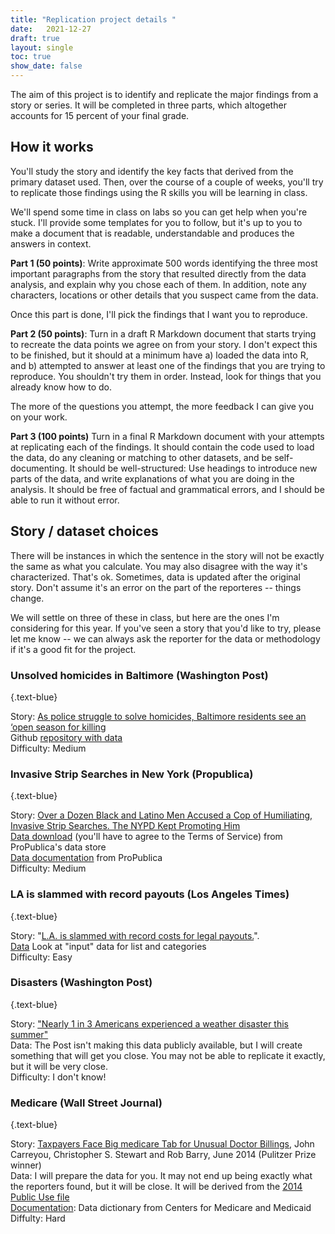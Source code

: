 ```yaml
---
title: "Replication project details "
date:   2021-12-27
draft: true
layout: single
toc: true
show_date: false
--- 
```


The aim of this project is to identify and replicate the major findings from a story or series. It will be completed in three parts, which altogether accounts for 15 percent of your final grade.

## How it works

You'll study the story and identify the key facts that derived from the primary dataset used. Then, over the course of a couple of weeks, you'll try to replicate those findings using the R skills you will be learning in class. 

We'll spend some time in class on labs so you can get help when you're stuck. I'll provide some templates for you to follow, but it's up to you to make a document that is readable,  understandable and produces the answers in context.

**Part 1 (50 points)**: Write approximate 500 words identifying the three most important paragraphs from the story that resulted directly from the data analysis, and explain why you chose each of them. In addition, note any characters, locations or other details that you suspect came from the data.

Once this part is done, I'll pick the findings that I want you to reproduce.

**Part 2 (50 points)**: Turn in a draft R Markdown document that starts trying to recreate the data points we agree on from your story. I don't expect this to be finished, but it should at a minimum have a) loaded the data into R, and b) attempted to answer at least one of the findings that you are trying to reproduce. You shouldn't try them in order. Instead, look for things that you already know how to do.

The more of the questions you attempt, the more feedback I can give you on your work.

**Part 3 (100 points)** Turn in a final R Markdown document with your attempts at replicating each of the findings. It should contain the code used to load the data, do any cleaning or matching to other datasets, and be self-documenting. It should be well-structured: Use headings to introduce new parts of the data, and write explanations of what you are doing in the analysis. It should be free of factual and grammatical errors, and I should be able to run it without error.

## Story / dataset choices

There will be instances in which the sentence in the story will not be exactly the same as what you calculate. You may also disagree with the way it's characterized. That's ok. Sometimes, data is updated after the original story. Don't assume it's an error on the part of the reporteres -- things change.

We will settle on three of these in class, but here are the ones I'm considering for this year. If you've seen a story that you'd like to try, please let me know -- we can always ask the reporter for the data or methodology if it's a good fit for the project. 


### Unsolved homicides in Baltimore (Washington Post)
{.text-blue}


Story: [As police struggle to solve homicides, Baltimore residents see an ‘open season for killing](https://www.washingtonpost.com/investigations/as-police-struggle-to-solve-homicides-baltimore-residents-see-an-open-season-for-killing/2018/12/26/7ee561e4-fb24-11e8-8c9a-860ce2a8148f_story.html) <br>
Github [repository with data](https://github.com/washingtonpost/data-homicides) <br>
Difficulty: Medium


### Invasive Strip Searches in New York (Propublica)
{.text-blue}

Story: [Over a Dozen Black and Latino Men Accused a Cop of Humiliating, Invasive Strip Searches. The NYPD Kept Promoting Him](https://www.propublica.org/article/over-a-dozen-black-and-latino-men-accused-a-cop-of-humiliating-invasive-strip-searches-the-nypd-kept-promoting-him) <br>
[Data download](https://www.propublica.org/datastore/dataset/civilian-complaints-against-new-york-city-police-officers) (you'll have to agree to the Terms of Service) from ProPublica's data store <br>
[Data documentation](https://projects.propublica.org/nypd-ccrb/#about) from ProPublica<br>
Difficulty: Medium

 
### LA is slammed with record payouts (Los Angeles Times)
{.text-blue}

Story: "[L.A. is slammed with record costs for legal payouts.](http://www.latimes.com/local/lanow/la-me-ln-city-payouts-20180627-story.html)". <br>
[Data](https://github.com/datadesk/la-settlements-analysis) Look at "input" data for list and categories <br>
Difficulty: Easy


### Disasters (Washington Post)
{.text-blue}

Story: ["Nearly 1 in 3 Americans experienced a weather disaster this summer"](https://www.washingtonpost.com/climate-environment/2021/09/04/climate-disaster-hurricane-ida/) <br>
Data: The Post isn't making this data publicly available, but I will create something that will get you close. You may not be able to replicate it exactly, but it will be very close.<br>
Difficulty: I don't know!

### Medicare (Wall Street Journal)
{.text-blue}


Story: [Taxpayers Face Big medicare Tab for Unusual Doctor Billings](https://www.wsj.com/articles/taxpayers-face-big-medicare-tab-for-unusual-doctor-billings-1402364264), John Carreyou, Christopher S. Stewart and Rob Barry, June 2014 (Pulitzer Prize winner) <br>
Data: I will prepare the data for you. It may not end up being exactly what the reporters found, but it will be close. It will be derived from the [2014 Public Use file](https://data.cms.gov/provider-summary-by-type-of-service/medicare-physician-other-practitioners/medicare-physician-other-practitioners-by-provider-and-service)  <br>
[Documentation](https://data.cms.gov/resources/medicare-physician-other-practitioners-by-provider-and-service-data-dictionary): Data dictionary from Centers for Medicare and Medicaid <br>
Diffulty: Hard